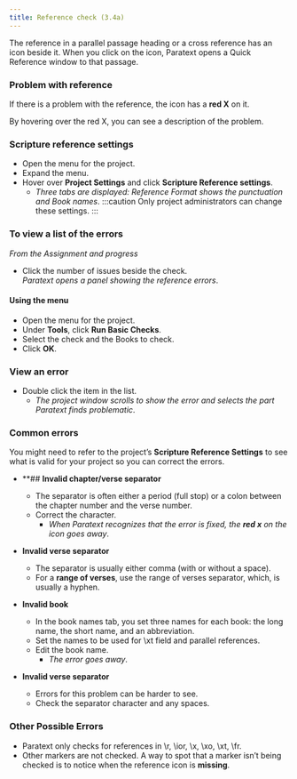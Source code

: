 ```yaml
---
title: Reference check (3.4a)
---
```

The reference in a parallel passage heading or a cross reference has an icon beside it. When you click on the icon, Paratext opens a Quick Reference window to that passage.

### Problem with reference

If there is a problem with the reference, the icon has a **red X** on it.

By hovering over the red X, you can see a description of the problem.

### Scripture reference settings

-   Open the menu for the project.
-   Expand the menu.
-   Hover over **Project Settings** and click **Scripture Reference settings**.  
    -  *Three tabs are displayed: Reference Format shows the punctuation and Book names*.
:::caution 
Only project administrators can change these settings.
:::

### To view a list of the errors

*From the Assignment and progress*

-   Click the number of issues beside the check.  
    *Paratext opens a panel showing the reference errors*.

#### Using the menu

-   Open the menu for the project.
-   Under **Tools**, click **Run Basic Checks**.
-   Select the check and the Books to check.
-   Click **OK**.

### View an error

-   Double click the item in the list.  
    -  *The project window scrolls to show the error and selects the part Paratext finds problematic*.

### Common errors

You might need to refer to the project’s **Scripture Reference Settings** to see what is valid for your project so you can correct the errors.

-  **## **Invalid chapter/verse separator**  
    - The separator is often either a period (full stop) or a colon between the chapter number and the verse number.
    -   Correct the character.  
        - *When Paratext recognizes that the error is fixed, the **red x** on the icon goes away*.

-   **Invalid verse separator**
    -   The separator is usually either comma (with or without a space).
    - For a **range of verses**, use the range of verses separator, which, is usually a hyphen.

- **Invalid book**  
    - In the book names tab, you set three names for each book: the long name, the short name, and an abbreviation.
    -  Set the names to be used for \\xt field and parallel references.
    -   Edit the book name.  
        - *The error goes away*.

- **Invalid verse separator**

    -  Errors for this problem can be harder to see.
    -  Check the separator character and any spaces.

### Other Possible Errors

-  Paratext only checks for references in \\r, \\ior, \\x, \\xo, \\xt, \\fr.
-   Other markers are not checked. A way to spot that a marker isn’t being checked is to notice when the reference icon is **missing**.


